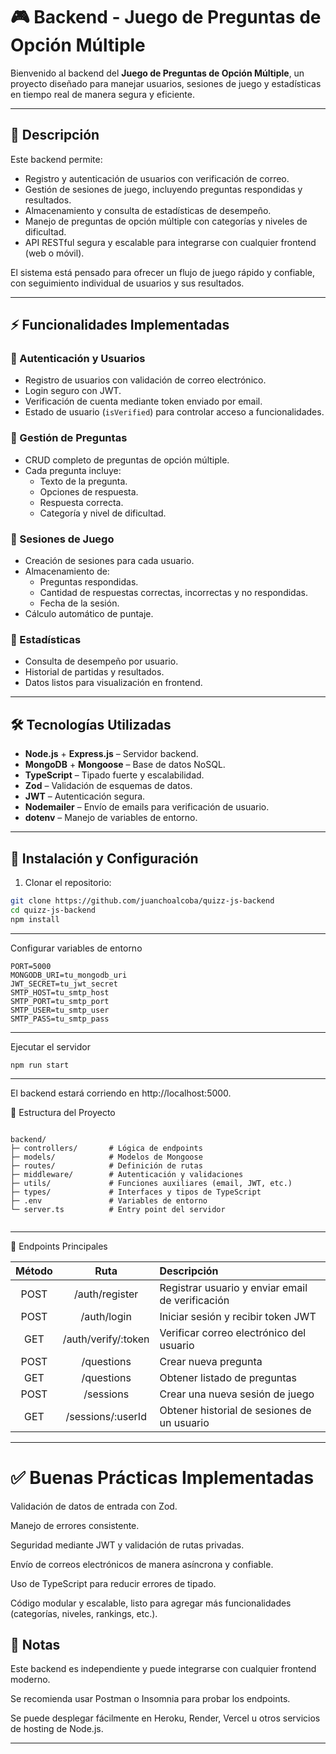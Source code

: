 # 🎮 Backend - Juego de Preguntas de Opción Múltiple

Bienvenido al backend del **Juego de Preguntas de Opción Múltiple**, un proyecto diseñado para manejar usuarios, sesiones de juego y estadísticas en tiempo real de manera segura y eficiente.

---

## 📖 Descripción

Este backend permite:

- Registro y autenticación de usuarios con verificación de correo.
- Gestión de sesiones de juego, incluyendo preguntas respondidas y resultados.
- Almacenamiento y consulta de estadísticas de desempeño.
- Manejo de preguntas de opción múltiple con categorías y niveles de dificultad.
- API RESTful segura y escalable para integrarse con cualquier frontend (web o móvil).

El sistema está pensado para ofrecer un flujo de juego rápido y confiable, con seguimiento individual de usuarios y sus resultados.

---

## ⚡ Funcionalidades Implementadas

### 🔹 Autenticación y Usuarios
- Registro de usuarios con validación de correo electrónico.
- Login seguro con JWT.
- Verificación de cuenta mediante token enviado por email.
- Estado de usuario (`isVerified`) para controlar acceso a funcionalidades.

### 🔹 Gestión de Preguntas
- CRUD completo de preguntas de opción múltiple.
- Cada pregunta incluye:
  - Texto de la pregunta.
  - Opciones de respuesta.
  - Respuesta correcta.
  - Categoría y nivel de dificultad.

### 🔹 Sesiones de Juego
- Creación de sesiones para cada usuario.
- Almacenamiento de:
  - Preguntas respondidas.
  - Cantidad de respuestas correctas, incorrectas y no respondidas.
  - Fecha de la sesión.
- Cálculo automático de puntaje.

### 🔹 Estadísticas
- Consulta de desempeño por usuario.
- Historial de partidas y resultados.
- Datos listos para visualización en frontend.

---

## 🛠 Tecnologías Utilizadas

- **Node.js** + **Express.js** – Servidor backend.
- **MongoDB** + **Mongoose** – Base de datos NoSQL.
- **TypeScript** – Tipado fuerte y escalabilidad.
- **Zod** – Validación de esquemas de datos.
- **JWT** – Autenticación segura.
- **Nodemailer** – Envío de emails para verificación de usuario.
- **dotenv** – Manejo de variables de entorno.

---

## 🚀 Instalación y Configuración

1. Clonar el repositorio:

```bash
git clone https://github.com/juanchoalcoba/quizz-js-backend
cd quizz-js-backend
npm install
```

---
Configurar variables de entorno
```
PORT=5000
MONGODB_URI=tu_mongodb_uri
JWT_SECRET=tu_jwt_secret
SMTP_HOST=tu_smtp_host
SMTP_PORT=tu_smtp_port
SMTP_USER=tu_smtp_user
SMTP_PASS=tu_smtp_pass

```

---

Ejecutar el servidor 

```
npm run start
 ```

---

El backend estará corriendo en http://localhost:5000.

📂 Estructura del Proyecto

```

backend/
├─ controllers/       # Lógica de endpoints
├─ models/            # Modelos de Mongoose
├─ routes/            # Definición de rutas
├─ middleware/        # Autenticación y validaciones
├─ utils/             # Funciones auxiliares (email, JWT, etc.)
├─ types/             # Interfaces y tipos de TypeScript
├─ .env               # Variables de entorno
└─ server.ts          # Entry point del servidor


```

---


🔗 Endpoints Principales


| Método | Ruta                  | Descripción                                      |
|:------:|:--------------------:|:------------------------------------------------|
| POST   | /auth/register        | Registrar usuario y enviar email de verificación |
| POST   | /auth/login           | Iniciar sesión y recibir token JWT             |
| GET    | /auth/verify/:token   | Verificar correo electrónico del usuario       |
| POST   | /questions            | Crear nueva pregunta                            |
| GET    | /questions            | Obtener listado de preguntas                    |
| POST   | /sessions             | Crear una nueva sesión de juego                 |
| GET    | /sessions/:userId     | Obtener historial de sesiones de un usuario    |


---


# ✅ Buenas Prácticas Implementadas

Validación de datos de entrada con Zod.

Manejo de errores consistente.

Seguridad mediante JWT y validación de rutas privadas.

Envío de correos electrónicos de manera asíncrona y confiable.

Uso de TypeScript para reducir errores de tipado.

Código modular y escalable, listo para agregar más funcionalidades (categorías, niveles, rankings, etc.).

## 📌 Notas

Este backend es independiente y puede integrarse con cualquier frontend moderno.

Se recomienda usar Postman o Insomnia para probar los endpoints.

Se puede desplegar fácilmente en Heroku, Render, Vercel u otros servicios de hosting de Node.js.

---
